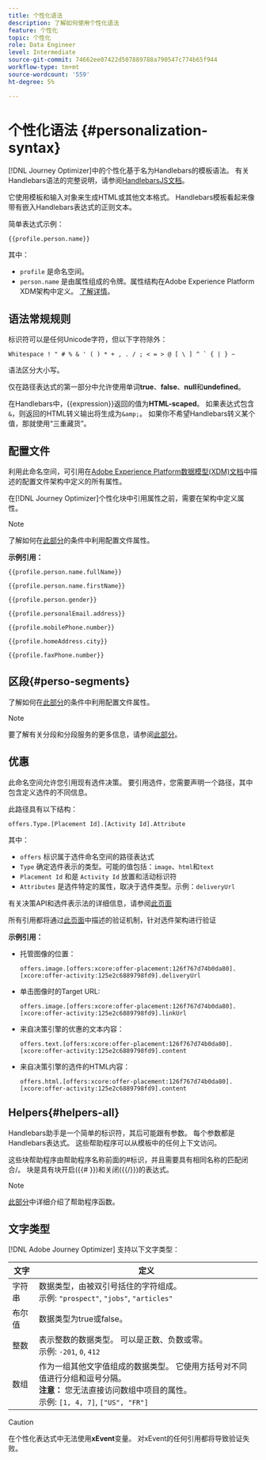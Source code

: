 ```yaml
---
title: 个性化语法
description: 了解如何使用个性化语法
feature: 个性化
topic: 个性化
role: Data Engineer
level: Intermediate
source-git-commit: 74662ee07422d507889788a790547c774b65f944
workflow-type: tm+mt
source-wordcount: '559'
ht-degree: 5%

---
```



# 个性化语法 {#personalization-syntax}

[!DNL Journey Optimizer]中的个性化基于名为Handlebars的模板语法。
有关Handlebars语法的完整说明，请参阅[HandlebarsJS文档](https://handlebarsjs.com/)。

它使用模板和输入对象来生成HTML或其他文本格式。 Handlebars模板看起来像带有嵌入Handlebars表达式的正则文本。

简单表达式示例：

`{{profile.person.name}}`

其中：

* `profile` 是命名空间。
* `person.name` 是由属性组成的令牌。属性结构在Adobe Experience Platform XDM架构中定义。 [了解详情](https://experienceleague.adobe.com/docs/experience-platform/xdm/home.html?lang=zh-Hans)。

## 语法常规规则

标识符可以是任何Unicode字符，但以下字符除外：

```
Whitespace ! " # % & ' ( ) * + , . / ; < = > @ [ \ ] ^ ` { | } ~
```

语法区分大小写。

仅在路径表达式的第一部分中允许使用单词&#x200B;**true**、**false**、**null**&#x200B;和&#x200B;**undefined**。

在Handlebars中，{{expression}}返回的值为&#x200B;**HTML-scaped**。 如果表达式包含`&`，则返回的HTML转义输出将生成为`&amp;`。 如果你不希望Handlebars转义某个值，那就使用“三重藏货”。

## 配置文件

利用此命名空间，可引用在[Adobe Experience Platform数据模型(XDM)文档](https://experienceleague.adobe.com/docs/experience-platform/xdm/home.html)中描述的配置文件架构中定义的所有属性。

在[!DNL Journey Optimizer]个性化块中引用属性之前，需要在架构中定义属性。

>[!NOTE]
>
>了解如何在[此部分](functions/helpers.md#if-function)的条件中利用配置文件属性。

**示例引用：**

`{{profile.person.name.fullName}}`

`{{profile.person.name.firstName}}`

`{{profile.person.gender}}`

`{{profile.personalEmail.address}}`

`{{profile.mobilePhone.number}}`

`{{profile.homeAddress.city}}`

`{{profile.faxPhone.number}}`

## 区段{#perso-segments}

了解如何在[此部分](functions/helpers.md#if-function)的条件中利用配置文件属性。

>[!NOTE]
>要了解有关分段和分段服务的更多信息，请参阅[此部分](../segment/about-segments.md)。


## 优惠

此命名空间允许您引用现有选件决策。
要引用选件，您需要声明一个路径，其中包含定义选件的不同信息。

此路径具有以下结构：

`offers.Type.[Placement Id].[Activity Id].Attribute`

其中：

* `offers` 标识属于选件命名空间的路径表达式
* `Type`  确定选件表示的类型。可能的值包括：`image`、`html`和`text`
* `Placement Id` 和是 `Activity Id` 放置和活动标识符
* `Attributes` 是选件特定的属性，取决于选件类型。示例：`deliveryUrl`

有关决策API和选件表示法的详细信息，请参阅[此页面](../../using/offers/api-reference/decisions-api/deliver-offers.md)

所有引用都将通过[此页面](personalization-validation.md)中描述的验证机制，针对选件架构进行验证

**示例引用：**

* 托管图像的位置：

   `offers.image.[offers:xcore:offer-placement:126f767d74b0da80].[xcore:offer-activity:125e2c6889798fd9].deliveryUrl`

* 单击图像时的Target URL:

   `offers.image.[offers:xcore:offer-placement:126f767d74b0da80].[xcore:offer-activity:125e2c6889798fd9].linkUrl`

* 来自决策引擎的优惠的文本内容：

   `offers.text.[offers:xcore:offer-placement:126f767d74b0da80].[xcore:offer-activity:125e2c6889798fd9].content`

* 来自决策引擎的选件的HTML内容：

   `offers.html.[offers:xcore:offer-placement:126f767d74b0da80].[xcore:offer-activity:125e2c6889798fd9].content`


## Helpers{#helpers-all}

Handlebars助手是一个简单的标识符，其后可能跟有参数。
每个参数都是Handlebars表达式。 这些帮助程序可以从模板中的任何上下文访问。

这些块帮助程序由帮助程序名称前面的#标识，并且需要具有相同名称的匹配闭合/。
块是具有块开启({{# }})和关闭({{/}})的表达式。


>[!NOTE]
>
>[此部分](functions/helpers.md)中详细介绍了帮助程序函数。


## 文字类型

[!DNL Adobe Journey Optimizer] 支持以下文字类型：

| 文字 | 定义 |
| ------- | ---------- |
| 字符串 | 数据类型，由被双引号括住的字符组成。 <br>示例: `"prospect"`, `"jobs"`, `"articles"` |
| 布尔值 | 数据类型为true或false。 |
| 整数 | 表示整数的数据类型。 可以是正数、负数或零。 <br>示例: `-201`, `0`, `412` |
| 数组 | 作为一组其他文字值组成的数据类型。 它使用方括号对不同值进行分组和逗号分隔。<br> **注意：** 您无法直接访问数组中项目的属性。<br> 示例: `[1, 4, 7]`, `["US", "FR"]` |

>[!CAUTION]
>
>在个性化表达式中无法使用&#x200B;**xEvent**&#x200B;变量。 对xEvent的任何引用都将导致验证失败。

